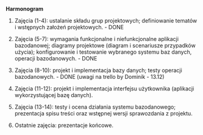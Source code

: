 **Harmonogram**

1. Zajęcia (1-4): ustalanie składu grup projektowych; definiowanie tematów i wstępnych założeń projektowych. - DONE

2. Zajęcia (5-7): wymagania funkcjonalne i niefunkcjonalne aplikacji bazodanowej; diagramy projektowe (diagram i scenariusze przypadków użycia); konfigurowanie i testowanie wybranego systemu baz danych, operacji bazodanowych. - DONE

3. Zajęcia (8-10): projekt i implementacja bazy danych; testy operacji bazodanowych. - DONE (uwagi na trello by Dominik - 13.12)

4. Zajęcia (11-12): projekt i implementacja interfejsu użytkownika (aplikacji wykorzystującej bazę danych).

5. Zajęcia (13-14): testy i ocena działania systemu bazodanowego; prezentacja spisu treści oraz wstępnej wersji sprawozdania z projektu.

6. Ostatnie zajęcia: prezentacje końcowe. 
